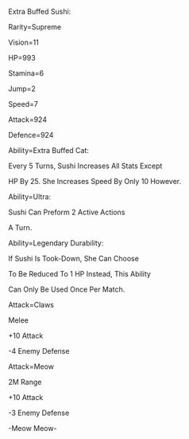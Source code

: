 Extra Buffed Sushi:

Rarity=Supreme

Vision=11

HP=993

Stamina=6

Jump=2

Speed=7

Attack=924

Defence=924

Ability=Extra Buffed Cat:

Every 5 Turns, Sushi Increases All Stats Except

HP By 25. She Increases Speed By Only 10 However.

Ability=Ultra:

Sushi Can Preform 2 Active Actions

A Turn.

Ability=Legendary Durability:

If Sushi Is Took-Down, She Can Choose

To Be Reduced To 1 HP Instead, This Ability

Can Only Be Used Once Per Match.

Attack=Claws

Melee

+10 Attack

-4 Enemy Defense

Attack=Meow

2M Range

+10 Attack

-3 Enemy Defense

-Meow Meow-

